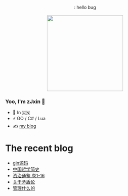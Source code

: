 <p align="center">
: hello bug
  <br><br>
  <samp>
    <img src="https://i.imgur.com/kdKhgx6.gif" width="240px" align="center">
  </samp>
</p>

### Yoo, I'm zJxin 👋
- 🍻 In 🇨🇳 
- ⚡ GO / C# / Lua
- ✍️ [my blog](https://heisenbergv.github.io)


# The recent blog
<!-- BLOG-POST-LIST:START -->
- [gin源码](https://heisenbergv.github.io/post/2021/20210721-gin/)
- [中国哲学简史](https://heisenbergv.github.io/post/read/20210710/)
- [资治通鉴 卷1-16](https://heisenbergv.github.io/post/%E8%B5%84%E6%B2%BB%E9%80%9A%E9%89%B4/1/)
- [关于矛盾论](https://heisenbergv.github.io/post/read/20210613/)
- [管理什么的](https://heisenbergv.github.io/post/read/20210610/)
<!-- BLOG-POST-LIST:END -->
